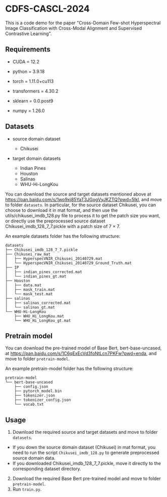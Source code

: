 # CDFS-CASCL-2024
This is a code demo for the paper "Cross-Domain Few-shot Hyperspectral Image Classification with Cross-Modal Alignment and Supervised Contrastive Learning".

## Requirements

- CUDA = 12.2

- python = 3.9.18 

- torch = 1.11.0+cu113 

- transformers = 4.30.2

- sklearn = 0.0.post9

- numpy = 1.26.0

## Datasets

- source domain dataset
  - Chikusei

- target domain datasets
  - Indian Pines
  - Houston
  - Salinas
  - WHU-Hi-LongKou

You can download the source and target datasets mentioned above at https://pan.baidu.com/s/1wo9xj85YaT3JGogVyJKZTQ?pwd=5lkl, and move to folder `datasets`.  In particular, for the source dataset Chikusei, you can choose to download it in mat format, and then use the utils/chikusei_imdb_128.py file to process it to get the patch size you want, or directly use the preprocessed source dataset Chikusei_imdb_128_7_7.pickle with a patch size of 7 $\times$ 7. 

An example datasets folder has the following structure:

```
datasets
├── Chikusei_imdb_128_7_7.pickle
├── Chikusei_raw_mat
│   ├── HyperspecVNIR_Chikusei_20140729.mat
│   └── HyperspecVNIR_Chikusei_20140729_Ground_Truth.mat
├── IP
│   ├── indian_pines_corrected.mat
│   └── indian_pines_gt.mat
├── Houston
│   ├── data.mat
│   ├── mask_train.mat
│   └── mask_test.mat
├── salinas
│   ├── salinas_corrected.mat
│   └── salinas_gt.mat
└── WHU-Hi-LongKou
    ├── WHU_Hi_LongKou.mat
    └── WHU_Hi_LongKou_gt.mat
```

## Pretrain model

You can download the pre-trained model of Base Bert, bert-base-uncased, at https://pan.baidu.com/s/1C6qExEcVd3foNtLcn7PKFw?pwd=enda, and move to folder `pretrain-model`.

An example pretrain-model folder has the following structure:

```
pretrain-model
└── bert-base-uncased
    ├── config.json
    ├── pytorch_model.bin
    ├── tokenizer.json
    ├── tokenizer_config.json
    └── vocab.txt
```

## Usage

1. Download the required source and target datasets and move to folder `datasets`.

- If you down the source domain dataset (Chikusei) in mat format, you need to run the script `Chikusei_imdb_128.py` to generate preprocessed source domain data. 
- If you downloaded Chikusei_imdb_128_7_7.pickle, move it directly to the corresponding dataset directory.

2. Download the required Base Bert pre-trained model and move to folder `pretrain-model`.
3. Run `train.py`. 
